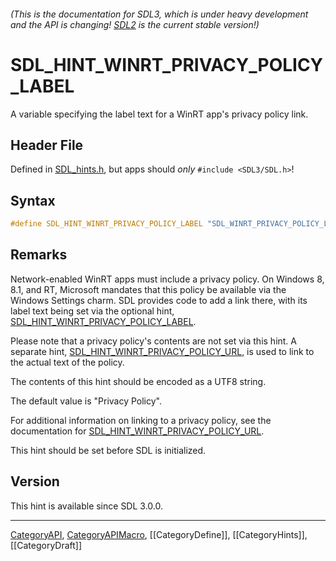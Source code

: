 ###### (This is the documentation for SDL3, which is under heavy development and the API is changing! [SDL2](https://wiki.libsdl.org/SDL2/) is the current stable version!)
# SDL_HINT_WINRT_PRIVACY_POLICY_LABEL

A variable specifying the label text for a WinRT app's privacy policy link.

## Header File

Defined in [SDL_hints.h](https://github.com/libsdl-org/SDL/blob/main/include/SDL3/SDL_hints.h), but apps should _only_ `#include <SDL3/SDL.h>`!

## Syntax

```c
#define SDL_HINT_WINRT_PRIVACY_POLICY_LABEL "SDL_WINRT_PRIVACY_POLICY_LABEL"
```

## Remarks

Network-enabled WinRT apps must include a privacy policy. On Windows 8,
8.1, and RT, Microsoft mandates that this policy be available via the
Windows Settings charm. SDL provides code to add a link there, with its
label text being set via the optional hint,
[SDL_HINT_WINRT_PRIVACY_POLICY_LABEL](SDL_HINT_WINRT_PRIVACY_POLICY_LABEL).

Please note that a privacy policy's contents are not set via this hint. A
separate hint,
[SDL_HINT_WINRT_PRIVACY_POLICY_URL](SDL_HINT_WINRT_PRIVACY_POLICY_URL), is
used to link to the actual text of the policy.

The contents of this hint should be encoded as a UTF8 string.

The default value is "Privacy Policy".

For additional information on linking to a privacy policy, see the
documentation for
[SDL_HINT_WINRT_PRIVACY_POLICY_URL](SDL_HINT_WINRT_PRIVACY_POLICY_URL).

This hint should be set before SDL is initialized.

## Version

This hint is available since SDL 3.0.0.

----
[CategoryAPI](CategoryAPI), [CategoryAPIMacro](CategoryAPIMacro), [[CategoryDefine]], [[CategoryHints]], [[CategoryDraft]]
<!-- #See the Style Guide for instructions on editing the footer. -->


